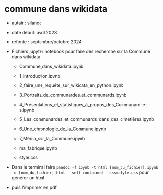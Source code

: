 # commune dans wikidata

- autair : silanoc
- date début: avril 2023
- refonte : septembre/octobre 2024

- Fichiers jupyter notebook pour faire des recherche sur la Commune dans wikidata.
    - Commune_dans_wikidata.ipynb
    - 1_introduction.ipynb
    - 2_faire_une_requête_sur_wikidata_en_python.ipynb
    - 3_Portraits_de_communardes_et_communards.ipynb
    - 4_Présentations_et_statistiques_à_propos_des_Communard-e-s.ipynb
    - 5_Les_communardes_et_communards_dans_des_cimetières.ipynb
    - 6_Une_chronologie_de_la_Commune.ipynb
    - 7_Média_sur_la_Commune.ipynb
    
    - ma_fabrique.ipynb
    - style.css


- Dans le terminal faire 
`pandoc -f ipynb -t html [nom_du_fichier].ipynb -o [nom_du_fichier].html --self-contained --css=style.css`
pour générer un html
- puis l'imprimer en pdf
